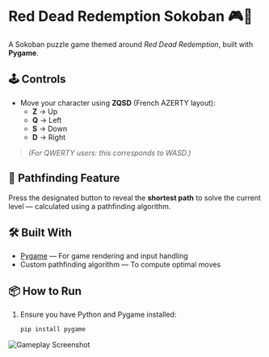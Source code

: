 # Red Dead Redemption Sokoban 🎮🤠

A Sokoban puzzle game themed around *Red Dead Redemption*, built with **Pygame**.

## 🕹️ Controls
- Move your character using **ZQSD** (French AZERTY layout):
  - **Z** → Up
  - **Q** → Left
  - **S** → Down
  - **D** → Right

> *(For QWERTY users: this corresponds to WASD.)*

## 🧭 Pathfinding Feature
Press the designated button to reveal the **shortest path** to solve the current level — calculated using a pathfinding algorithm.

## 🛠️ Built With
- [Pygame](https://www.pygame.org/) — For game rendering and input handling
- Custom pathfinding algorithm — To compute optimal moves

## 📦 How to Run
1. Ensure you have Python and Pygame installed:
   ```bash
   pip install pygame

![Gameplay Screenshot](screenshots/gameplay.png)
